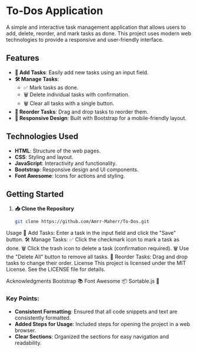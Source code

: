 # To-Dos Application

A simple and interactive task management application that allows users to add, delete, reorder, and mark tasks as done. This project uses modern web technologies to provide a responsive and user-friendly interface.

## Features

- **📝 Add Tasks**: Easily add new tasks using an input field.
- **🛠️ Manage Tasks**: 
  - ✅ Mark tasks as done.
  - 🗑️ Delete individual tasks with confirmation.
  - 🗑️ Clear all tasks with a single button.
- **🔄 Reorder Tasks**: Drag and drop tasks to reorder them.
- **📱 Responsive Design**: Built with Bootstrap for a mobile-friendly layout.

## Technologies Used

- **HTML**: Structure of the web pages.
- **CSS**: Styling and layout.
- **JavaScript**: Interactivity and functionality.
- **Bootstrap**: Responsive design and UI components.
- **Font Awesome**: Icons for actions and styling.

## Getting Started

1. **📥 Clone the Repository**
   ```bash
   git clone https://github.com/Amrr-Maherr/To-Dos.git
Usage
📝 Add Tasks: Enter a task in the input field and click the "Save" button.
🛠️ Manage Tasks:
✅ Click the checkmark icon to mark a task as done.
🗑️ Click the trash icon to delete a task (confirmation required).
🗑️ Use the "Delete All" button to remove all tasks.
🔄 Reorder Tasks: Drag and drop tasks to change their order.
License
This project is licensed under the MIT License. See the LICENSE file for details.

Acknowledgments
Bootstrap 📚
Font Awesome 📦
Sortable.js 🔄

### Key Points:

- **Consistent Formatting**: Ensured that all code snippets and text are consistently formatted.
- **Added Steps for Usage**: Included steps for opening the project in a web browser.
- **Clear Sections**: Organized the sections for easy navigation and readability.
